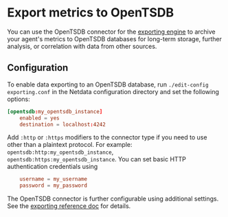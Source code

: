 <!--
title: "Export metrics to OpenTSDB"
description: "Archive your Agent's metrics to an OpenTSDB database for long-term storage and further analysis."
custom_edit_url: https://github.com/netdata/netdata/edit/master/exporting/opentsdb/README.md
sidebar_label: OpenTSDB
learn_status: "Published"
learn_topic_type: "References"
learn_rel_path: "References/Exporting references"
learn_autogeneration_metadata: "{"part_of_cloud": False, "part_of_agent": True}"
-->

# Export metrics to OpenTSDB

You can use the OpenTSDB connector for the [exporting engine](/exporting/README.md) to archive your agent's metrics to OpenTSDB
databases for long-term storage, further analysis, or correlation with data from other sources.

## Configuration

To enable data exporting to an OpenTSDB database, run `./edit-config exporting.conf` in the Netdata configuration
directory and set the following options:

```conf
[opentsdb:my_opentsdb_instance]
    enabled = yes
    destination = localhost:4242
```

Add `:http` or `:https` modifiers to the connector type if you need to use other than a plaintext protocol. For example: `opentsdb:http:my_opentsdb_instance`,
`opentsdb:https:my_opentsdb_instance`. You can set basic HTTP authentication credentials using

```conf
    username = my_username
    password = my_password
```

The OpenTSDB connector is further configurable using additional settings. See the [exporting reference
doc](/exporting/README.md#options) for details.



